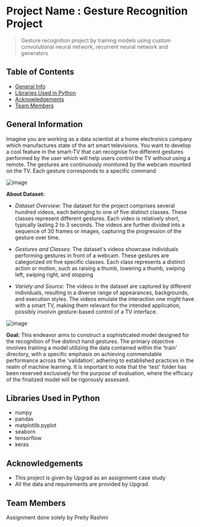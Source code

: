 # Project Name : Gesture Recognition Project
> Gesture recognition project by training models using custom convolutional neural network, recurrent neural network and generators 

## Table of Contents
* [General Info](#general-information)
* [Libraries Used in Python](#libraries-used)
* [Acknowledgements](#acknowledgements) 
* [Team Members](#teammembers)


## General Information <a name="general-information"></a>
Imagine you are working as a data scientist at a home electronics
company which manufactures state of the art smart televisions. You want
to develop a cool feature in the smart-TV that can recognise five different
gestures performed by the user which will help users control the TV
without using a remote.
The gestures are continuously monitored by the webcam mounted on the
TV. Each gesture corresponds to a specific command

![image](https://github.com/prashmi12/Gesture-Recognition-/assets/11320865/7184bdb0-59bc-4797-9779-d52ab9ec36b7)


**About Dataset:**

- *Dataset Overview:* The dataset for the project comprises several hundred
videos, each belonging to one of five distinct classes. These classes
represent different gestures. Each video is relatively short, typically lasting 2
to 3 seconds. The videos are further divided into a sequence of 30 frames or
images, capturing the progression of the gesture over time.

- *Gestures and Classes:* The dataset's videos showcase individuals
performing gestures in front of a webcam. These gestures are categorized int
five specific classes. Each class represents a distinct action or motion, such
as raising a thumb, lowering a thumb, swiping left, swiping right, and stopping

- *Variety and Source:* The videos in the dataset are captured by different
individuals, resulting in a diverse range of appearances, backgrounds, and
execution styles. The videos emulate the interaction one might have with a
smart TV, making them relevant for the intended application, possibly involvin
gesture-based control of a TV interface.

![image](https://github.com/prashmi12/Gesture-Recognition-/assets/11320865/91d139a2-257b-42e4-a561-cd505cd0fc74)

**Goal:**
This endeavor aims to construct a sophisticated model designed for the
recognition of five distinct hand gestures. The primary objective involves
training a model utilizing the data contained within the 'train' directory,
with a specific emphasis on achieving commendable performance across
the 'validation’, adhering to established practices in the realm of machine
learning. It is important to note that the 'test' folder has been reserved
exclusively for the purpose of evaluation, where the efficacy of the
finalized model will be rigorously assessed.

## Libraries Used in Python <a name="libraries-used"></a>
- numpy 
- pandas
- matplotlib.pyplot
- seaborn 
- tensorflow
-  keras

## Acknowledgements <a name="acknowledgements"></a>
- This project is given by Upgrad as an assignment case study
- All the data and requirements are provided by Upgrad.

## Team Members <a name="teammembers"></a>
Assignment done solely by Preity Rashmi
